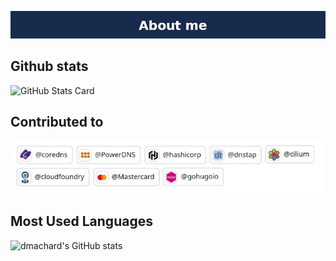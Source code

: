 ![about me](aboutme_v2.png)

## Github stats

![GitHub Stats Card](https://github-readme-stats.vercel.app/api?username=dmachard&show_icons=true&hide_border=true&theme=transparent&hide_title=true)

## Contributed to
![about me](contributions.jpg)

## Most Used Languages
![dmachard's GitHub stats](https://github-readme-stats.vercel.app/api/top-langs/?username=dmachard&layout=compact&show_icons=true&card_width=950&langs_count=30&hide_title=true&hide_border=true&disable_animations=true&hide=DIGITAL%20Command%20Language)
